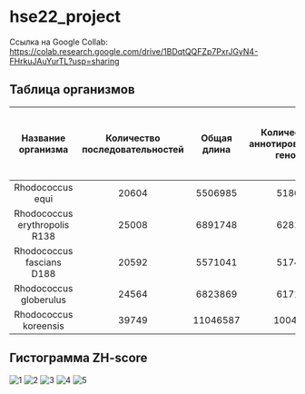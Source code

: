 # hse22_project


Ссылка на Google Collab: https://colab.research.google.com/drive/1BDqtQQFZp7PxrJGyN4-FHrkuJAuYurTL?usp=sharing

## Таблица организмов
| Название организма | Количество последовательностей | Общая длина |  Количество аннотированных генов  | Процент покрытия | Количество участков с ZH-Score > 500  | Общая длина участков с ZH-Score > 500 |
|:-----:|:-------:|:--------:|:-------:|:-------:|:-------:|:-------:|
| Rhodococcus equi  | 20604 | 5506985 | 5180 | 90.11 | 80236 | 809410 |
| Rhodococcus erythropolis R138    | 25008 | 6891748 | 6281 | 89.39 | 53742 | 533308 |
| Rhodococcus fascians D188   | 20592 | 5571041 | 5174 | 90.29 | 52048 | 518678 |
| Rhodococcus globerulus  | 24564 | 6823869 | 6171 | 89.88 | 58219 | 576040 |
| Rhodococcus koreensis   | 39749 | 11046587 | 10042 | 87.12 | 111230 | 1125952 |

## Гистограмма ZH-score
![1](https://user-images.githubusercontent.com/71615626/173682091-075f0434-b921-47e8-b742-c28f73c2ff7f.png)
![2](https://user-images.githubusercontent.com/71615626/173682090-5ad0062c-df06-4d3a-bca7-e344d0f35356.png)
![3](https://user-images.githubusercontent.com/71615626/173682084-f00c2f40-f2ec-48cc-979f-8f8e915d7997.png)
![4](https://user-images.githubusercontent.com/71615626/173682099-93254edd-daee-4532-9b03-4ec3d2497059.png)
![5](https://user-images.githubusercontent.com/71615626/173682094-5ebfb271-bccf-488b-b46a-dbf669dbb937.png)

